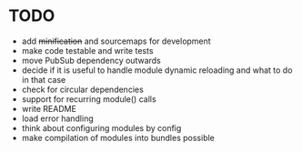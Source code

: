 # TODO

* add ~~minification~~ and sourcemaps for development
* make code testable and write tests
* move PubSub dependency outwards
* decide if it is useful to handle module dynamic reloading and what to do in that case
* check for circular dependencies
* support for recurring module() calls
* write README
* load error handling
* think about configuring modules by config
* make compilation of modules into bundles possible
